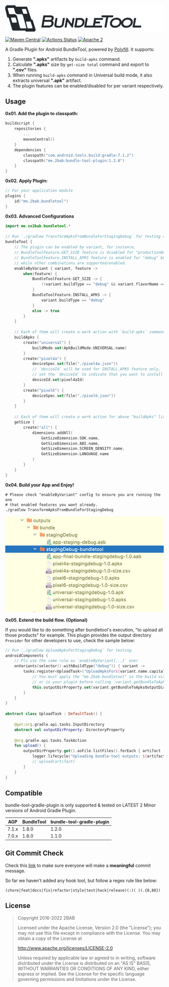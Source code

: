 <img src="./banner.png" alt="bundle tool gradle plugin" width="771px">

[![Maven Central](https://maven-badges.herokuapp.com/maven-central/me.2bab/bundle-tool-plugin/badge.svg)](https://search.maven.org/artifact/me.2bab/bundle-tool-plugin)
[![Actions Status](https://github.com/2bab/bundle-tool-gradle-plugin/workflows/CI/badge.svg)](https://github.com/2bab/bundle-tool-gradle-plugin/actions)
[![Apache 2](https://img.shields.io/badge/License-Apache%202-brightgreen.svg)](https://www.apache.org/licenses/LICENSE-2.0)

A Gradle Plugin for Android BundleTool, powered by [Polyfill](https://github.com/2BAB/Polyfill). It supports:

1. Generate **".apks"** artifacts by `build-apks` command.
2. Calculate **".apks"** size by `get-size total` command and export to **".csv"** files.
3. When running `build-apks` command in Universal build mode, it also extracts universal **".apk"** artifact.
4. The plugin features can be enabled/disabled for per variant respectively.

## Usage

**0x01. Add the plugin to classpath:**

``` kotlin
buildscript {
    repositories {
        ...
        mavenCentral()
    }
    dependencies {
        classpath("com.android.tools.build:gradle:7.1.2")
        classpath("me.2bab:bundle-tool-plugin:1.2.0")
    }
}
```

**0x02. Apply Plugin:**

``` kotlin
// For your application module
plugins {
    id("me.2bab.bundletool")
}
```

**0x03. Advanced Configurations**

``` kotlin
import me.xx2bab.bundletool.*

// Run `./gradlew TransformApksFromBundleForStagingDebug` for testing all features.
bundleTool {
    // The plugin can be enabled by variant, for instance,
    // BundleToolFeature.GET_SIZE feature is disabled for "productionDebug" buildTypes,
    // BundleToolFeature.INSTALL_APKS feature is enabled for "debug" buildTypes only,
    // while other combinations are supported/enabled.
    enableByVariant { variant, feature ->
        when(feature) {
            BundleToolFeature.GET_SIZE -> {
                !(variant.buildType == "debug" && variant.flavorName == "production")
            }
            BundleToolFeature.INSTALL_APKS -> {
                variant.buildType == "debug"
            }
            else -> true
        }
    }

    // Each of them will create a work action with `build-apks` command
    buildApks {
        create("universal") {
            buildMode.set(ApkBuildMode.UNIVERSAL.name)
        }
        create("pixel4a") {
            deviceSpec.set(file("./pixel4a.json"))
            // `deviceId` will be used for INSTALL_APKS feature only,
            // set the `deviceId` to indicate that you want to install the apks after built
            deviceId.set(pixel4aId)
        }
        create("pixel6") {
            deviceSpec.set(file("./pixel6.json"))
        }
    }
    
    // Each of them will create a work action for above "buildApks" list items' output
    getSize {
        create("all") {
            dimensions.addAll(
                GetSizeDimension.SDK.name,
                GetSizeDimension.ABI.name,
                GetSizeDimension.SCREEN_DENSITY.name,
                GetSizeDimension.LANGUAGE.name
            )
        }
    }
}
```

**0x04. Build your App and Enjoy!**

```shell
# Please check "enableByVariant" config to ensure you are running the one
# that enabled features you want already.
./gradlew TransformApksFromBundleForStagingDebug
```
![](./transform_result.png)

**0x05. Extend the build flow. (Optional)**

If you would like to do something after bundletool's execution, "to upload all those products" for example. This plugin provides the output directory `Provider` for other developers to use, check the sample below:

```kotlin
// Run `./gradlew UploadApksForStagingDebug` for testing.
androidComponents {
    // Pls use the same rule as `enableByVariant{...}` over
    onVariants(selector().withBuildType("debug")) { variant ->
        tasks.register<UploadTask>("UploadApksFor${variant.name.capitalize()}") {
            // You must apply the "me.2bab.bundletool" in the build script
            // or in your plugin before calling `variant.getBundleToApksOutputDir()`.  
            this.outputDirProperty.set(variant.getBundleToApksOutputDir())
        }
    }
}

abstract class UploadTask : DefaultTask() {

    @get:org.gradle.api.tasks.InputDirectory
    abstract val outputDirProperty: DirectoryProperty

    @org.gradle.api.tasks.TaskAction
    fun upload() {
        outputDirProperty.get().asFile.listFiles().forEach { artifact ->
            logger.lifecycle("Uploading bundle-tool outputs: ${artifact.absolutePath}")
            // upload(artifact)
        }
    }
}
```

## Compatible

bundle-tool-gradle-plugin is only supported & tested on LATEST 2 Minor versions of Android Gradle Plugin.

| AGP   | BundleTool | bundle-tool-gradle-plugin |
|-------|------------|---------------------------|
| 7.1.x | 1.8.0      | 1.2.0                     |
| 7.0.x | 1.6.0      | 1.1.0                     |

## Git Commit Check

Check this [link](https://medium.com/walmartlabs/check-out-these-5-git-tips-before-your-next-commit-c1c7a5ae34d1) to make sure everyone will make a **meaningful** commit message.

So far we haven't added any hook tool, but follow a regex rule like below:

```
(chore|feat|docs|fix|refactor|style|test|hack|release)(:)( )(.{0,80})
```

## License

>
> Copyright 2016-2022 2BAB
>
>Licensed under the Apache License, Version 2.0 (the "License");
you may not use this file except in compliance with the License.
You may obtain a copy of the License at
>
>   http://www.apache.org/licenses/LICENSE-2.0
>
> Unless required by applicable law or agreed to in writing, software
distributed under the License is distributed on an "AS IS" BASIS,
WITHOUT WARRANTIES OR CONDITIONS OF ANY KIND, either express or implied.
See the License for the specific language governing permissions and
limitations under the License.